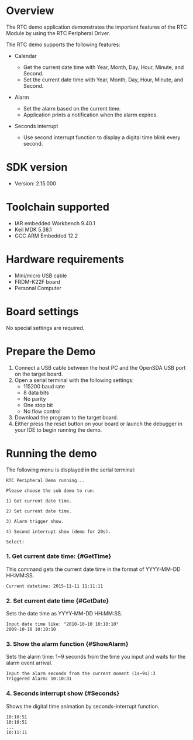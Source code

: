 Overview
========
The RTC demo application demonstrates the important features of the RTC Module by using the RTC Peripheral Driver.

The RTC demo supports the following features:

- Calendar
  + Get the current date time with Year, Month, Day, Hour, Minute, and Second.
  + Set the current date time with Year, Month, Day, Hour, Minute, and Second.

- Alarm
  + Set the alarm based on the current time.
  + Application prints a notification when the alarm expires.

- Seconds interrupt
  + Use second interrupt function to display a digital time blink every second.

SDK version
===========
- Version: 2.15.000

Toolchain supported
===================
- IAR embedded Workbench  9.40.1
- Keil MDK  5.38.1
- GCC ARM Embedded  12.2

Hardware requirements
=====================
- Mini/micro USB cable
- FRDM-K22F board
- Personal Computer

Board settings
==============
No special settings are required.

Prepare the Demo
================
1.  Connect a USB cable between the host PC and the OpenSDA USB port on the target board.
2.  Open a serial terminal with the following settings:
    - 115200 baud rate
    - 8 data bits
    - No parity
    - One stop bit
    - No flow control
3.  Download the program to the target board.
4.  Either press the reset button on your board or launch the debugger in your IDE to begin running the demo.

Running the demo
================
The following menu is displayed in the serial terminal:

~~~~~~~~~~~~~~~~~~~~~
RTC Peripheral Demo running...

Please choose the sub demo to run:

1) Get current date time.

2) Set current date time.

3) Alarm trigger show.

4) Second interrupt show (demo for 20s).

Select:
~~~~~~~~~~~~~~~~~~~~~

### 1. Get current date time: {#GetTime}

This command gets the current date time in the format of YYYY-MM-DD HH:MM:SS.
~~~~~~~~~~~~~~~~~~~~~
Current datetime: 2015-11-11 11:11:11
~~~~~~~~~~~~~~~~~~~~~

### 2. Set current date time {#GetDate}

Sets the date time as YYYY-MM-DD HH:MM:SS.
~~~~~~~~~~~~~~~~~~~~~
Input date time like: "2010-10-10 10:10:10"
2009-10-10 10:10:10
~~~~~~~~~~~~~~~~~~~~~

### 3. Show the alarm function {#ShowAlarm}

Sets the alarm time: 1~9 seconds from the time you input and waits for the alarm event arrival.
~~~~~~~~~~~~~~~~~~~~~
Input the alarm seconds from the current moment (1s~9s):3
Triggered Alarm: 10:10:31
~~~~~~~~~~~~~~~~~~~~~

### 4. Seconds interrupt show {#Seconds}

Shows the digital time animation by seconds-interrupt function.
~~~~~~~~~~~~~~~~~~~~~
10:10:51
10:10:51
...
10:11:11
~~~~~~~~~~~~~~~~~~~~~

